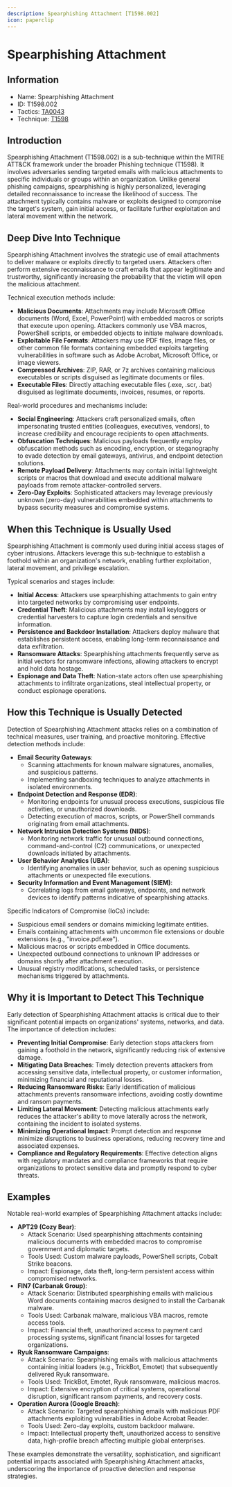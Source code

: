 ```yaml
---
description: Spearphishing Attachment [T1598.002]
icon: paperclip
---
```


# Spearphishing Attachment

## Information

* Name: Spearphishing Attachment
* ID: T1598.002
* Tactics: [TA0043](../)
* Technique: [T1598](./)

## Introduction

Spearphishing Attachment (T1598.002) is a sub-technique within the MITRE ATT\&CK framework under the broader Phishing technique (T1598). It involves adversaries sending targeted emails with malicious attachments to specific individuals or groups within an organization. Unlike general phishing campaigns, spearphishing is highly personalized, leveraging detailed reconnaissance to increase the likelihood of success. The attachment typically contains malware or exploits designed to compromise the target's system, gain initial access, or facilitate further exploitation and lateral movement within the network.

## Deep Dive Into Technique

Spearphishing Attachment involves the strategic use of email attachments to deliver malware or exploits directly to targeted users. Attackers often perform extensive reconnaissance to craft emails that appear legitimate and trustworthy, significantly increasing the probability that the victim will open the malicious attachment.

Technical execution methods include:

* **Malicious Documents**: Attachments may include Microsoft Office documents (Word, Excel, PowerPoint) with embedded macros or scripts that execute upon opening. Attackers commonly use VBA macros, PowerShell scripts, or embedded objects to initiate malware downloads.
* **Exploitable File Formats**: Attackers may use PDF files, image files, or other common file formats containing embedded exploits targeting vulnerabilities in software such as Adobe Acrobat, Microsoft Office, or image viewers.
* **Compressed Archives**: ZIP, RAR, or 7z archives containing malicious executables or scripts disguised as legitimate documents or files.
* **Executable Files**: Directly attaching executable files (.exe, .scr, .bat) disguised as legitimate documents, invoices, resumes, or reports.

Real-world procedures and mechanisms include:

* **Social Engineering**: Attackers craft personalized emails, often impersonating trusted entities (colleagues, executives, vendors), to increase credibility and encourage recipients to open attachments.
* **Obfuscation Techniques**: Malicious payloads frequently employ obfuscation methods such as encoding, encryption, or steganography to evade detection by email gateways, antivirus, and endpoint detection solutions.
* **Remote Payload Delivery**: Attachments may contain initial lightweight scripts or macros that download and execute additional malware payloads from remote attacker-controlled servers.
* **Zero-Day Exploits**: Sophisticated attackers may leverage previously unknown (zero-day) vulnerabilities embedded within attachments to bypass security measures and compromise systems.

## When this Technique is Usually Used

Spearphishing Attachment is commonly used during initial access stages of cyber intrusions. Attackers leverage this sub-technique to establish a foothold within an organization's network, enabling further exploitation, lateral movement, and privilege escalation.

Typical scenarios and stages include:

* **Initial Access**: Attackers use spearphishing attachments to gain entry into targeted networks by compromising user endpoints.
* **Credential Theft**: Malicious attachments may install keyloggers or credential harvesters to capture login credentials and sensitive information.
* **Persistence and Backdoor Installation**: Attackers deploy malware that establishes persistent access, enabling long-term reconnaissance and data exfiltration.
* **Ransomware Attacks**: Spearphishing attachments frequently serve as initial vectors for ransomware infections, allowing attackers to encrypt and hold data hostage.
* **Espionage and Data Theft**: Nation-state actors often use spearphishing attachments to infiltrate organizations, steal intellectual property, or conduct espionage operations.

## How this Technique is Usually Detected

Detection of Spearphishing Attachment attacks relies on a combination of technical measures, user training, and proactive monitoring. Effective detection methods include:

* **Email Security Gateways**:
  * Scanning attachments for known malware signatures, anomalies, and suspicious patterns.
  * Implementing sandboxing techniques to analyze attachments in isolated environments.
* **Endpoint Detection and Response (EDR)**:
  * Monitoring endpoints for unusual process executions, suspicious file activities, or unauthorized downloads.
  * Detecting execution of macros, scripts, or PowerShell commands originating from email attachments.
* **Network Intrusion Detection Systems (NIDS)**:
  * Monitoring network traffic for unusual outbound connections, command-and-control (C2) communications, or unexpected downloads initiated by attachments.
* **User Behavior Analytics (UBA)**:
  * Identifying anomalies in user behavior, such as opening suspicious attachments or unexpected file executions.
* **Security Information and Event Management (SIEM)**:
  * Correlating logs from email gateways, endpoints, and network devices to identify patterns indicative of spearphishing attacks.

Specific Indicators of Compromise (IoCs) include:

* Suspicious email senders or domains mimicking legitimate entities.
* Emails containing attachments with uncommon file extensions or double extensions (e.g., "invoice.pdf.exe").
* Malicious macros or scripts embedded in Office documents.
* Unexpected outbound connections to unknown IP addresses or domains shortly after attachment execution.
* Unusual registry modifications, scheduled tasks, or persistence mechanisms triggered by attachments.

## Why it is Important to Detect This Technique

Early detection of Spearphishing Attachment attacks is critical due to their significant potential impacts on organizations' systems, networks, and data. The importance of detection includes:

* **Preventing Initial Compromise**: Early detection stops attackers from gaining a foothold in the network, significantly reducing risk of extensive damage.
* **Mitigating Data Breaches**: Timely detection prevents attackers from accessing sensitive data, intellectual property, or customer information, minimizing financial and reputational losses.
* **Reducing Ransomware Risks**: Early identification of malicious attachments prevents ransomware infections, avoiding costly downtime and ransom payments.
* **Limiting Lateral Movement**: Detecting malicious attachments early reduces the attacker's ability to move laterally across the network, containing the incident to isolated systems.
* **Minimizing Operational Impact**: Prompt detection and response minimize disruptions to business operations, reducing recovery time and associated expenses.
* **Compliance and Regulatory Requirements**: Effective detection aligns with regulatory mandates and compliance frameworks that require organizations to protect sensitive data and promptly respond to cyber threats.

## Examples

Notable real-world examples of Spearphishing Attachment attacks include:

* **APT29 (Cozy Bear)**:
  * Attack Scenario: Used spearphishing attachments containing malicious documents with embedded macros to compromise government and diplomatic targets.
  * Tools Used: Custom malware payloads, PowerShell scripts, Cobalt Strike beacons.
  * Impact: Espionage, data theft, long-term persistent access within compromised networks.
* **FIN7 (Carbanak Group)**:
  * Attack Scenario: Distributed spearphishing emails with malicious Word documents containing macros designed to install the Carbanak malware.
  * Tools Used: Carbanak malware, malicious VBA macros, remote access tools.
  * Impact: Financial theft, unauthorized access to payment card processing systems, significant financial losses for targeted organizations.
* **Ryuk Ransomware Campaigns**:
  * Attack Scenario: Spearphishing emails with malicious attachments containing initial loaders (e.g., TrickBot, Emotet) that subsequently delivered Ryuk ransomware.
  * Tools Used: TrickBot, Emotet, Ryuk ransomware, malicious macros.
  * Impact: Extensive encryption of critical systems, operational disruption, significant ransom payments, and recovery costs.
* **Operation Aurora (Google Breach)**:
  * Attack Scenario: Targeted spearphishing emails with malicious PDF attachments exploiting vulnerabilities in Adobe Acrobat Reader.
  * Tools Used: Zero-day exploits, custom backdoor malware.
  * Impact: Intellectual property theft, unauthorized access to sensitive data, high-profile breach affecting multiple global enterprises.

These examples demonstrate the versatility, sophistication, and significant potential impacts associated with Spearphishing Attachment attacks, underscoring the importance of proactive detection and response strategies.
